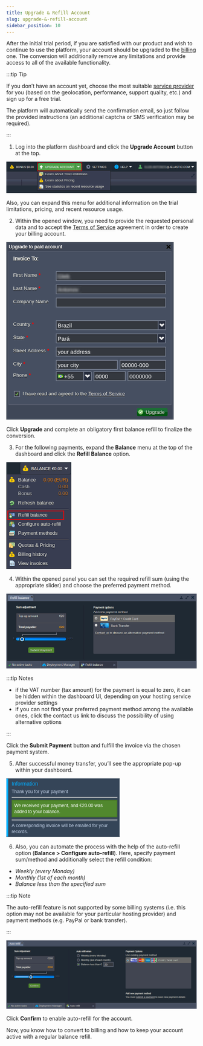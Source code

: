 ```yaml
---
title: Upgrade & Refill Account
slug: upgrade-&-refill-account
sidebar_position: 10
---
```


After the initial trial period, if you are satisfied with our product and wish to continue to use the platform, your account should be upgraded to the [billing](/account-and-pricing/account-types) one. The conversion will additionally remove any limitations and provide access to all of the available functionality.

:::tip Tip

If you don’t have an account yet, choose the most suitable [service provider](https://cloudmydc.com/) for you (based on the geolocation, performance, support quality, etc.) and sign up for a free trial.

The platform will automatically send the confirmation email, so just follow the provided instructions (an additional captcha or SMS verification may be required).

:::

1. Log into the platform dashboard and click the **Upgrade Account** button at the top.

<div style={{
    display:'flex',
    justifyContent: 'center',
    margin: '0 0 1rem 0'
}}>

![Locale Dropdown](./img/UpgradeRefill%20Account/01-upgrade-account-button.png)

</div>

Also, you can expand this menu for additional information on the trial limitations, pricing, and recent resource usage.

2. Within the opened window, you need to provide the requested personal data and to accept the [Terms of Service](https://cloudmydc.com/) agreement in order to create your billing account.

<div style={{
    display:'flex',
    justifyContent: 'center',
    margin: '0 0 1rem 0'
}}>

![Locale Dropdown](./img/UpgradeRefill%20Account/02-upgrade-to-billing-form.png)

</div>

Click **Upgrade** and complete an obligatory first balance refill to finalize the conversion.

3. For the following payments, expand the **Balance** menu at the top of the dashboard and click the **Refill Balance** option.

<div style={{
    display:'flex',
    justifyContent: 'center',
    margin: '0 0 1rem 0'
}}>

![Locale Dropdown](./img/UpgradeRefill%20Account/03-refill-balance-button.png)

</div>

4. Within the opened panel you can set the required refill sum (using the appropriate slider) and choose the preferred payment method.

<div style={{
    display:'flex',
    justifyContent: 'center',
    margin: '0 0 1rem 0'
}}>

![Locale Dropdown](./img/UpgradeRefill%20Account/04-refill-balance-configuration.png)

</div>

:::tip Notes

- if the VAT number (tax amount) for the payment is equal to zero, it can be hidden within the dashboard UI, depending on your hosting service provider settings
- if you can not find your preferred payment method among the available ones, click the contact us link to discuss the possibility of using alternative options

:::

Click the **Submit Payment** button and fulfill the invoice via the chosen payment system.

5. After successful money transfer, you’ll see the appropriate pop-up within your dashboard.

<div style={{
    display:'flex',
    justifyContent: 'center',
    margin: '0 0 1rem 0'
}}>

![Locale Dropdown](./img/UpgradeRefill%20Account/05-successful-payment-notification.png)

</div>

6. Also, you can automate the process with the help of the auto-refill option (**Balance > Configure auto-refill**). Here, specify payment sum/method and additionally select the refill condition:

- _Weekly (every Monday)_
- _Monthly (1st of each month)_
- _Balance less than the specified sum_

:::tip Note

The auto-refill feature is not supported by some billing systems (i.e. this option may not be available for your particular hosting provider) and payment methods (e.g. PayPal or bank transfer).

:::

<div style={{
    display:'flex',
    justifyContent: 'center',
    margin: '0 0 1rem 0'
}}>

![Locale Dropdown](./img/UpgradeRefill%20Account/06-auto-refill-configuration.png)

</div>

Click **Confirm** to enable auto-refill for the account.

Now, you know how to convert to billing and how to keep your account active with a regular balance refill.
